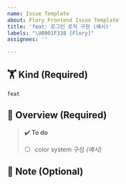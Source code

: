 ```yaml
---
name: Issue Template
about: Flory Frontend Issue Template
title: 'feat: 로그인 로직 구현 (예시)'
labels: "\U0001F338 [Flory]"
assignees: ''

---
```


## 🏋️ Kind (Required)    <!-- 이슈 종류를 선택해주세요 -->
`feat`


## 📗 Overview (Required)    <!-- 이슈에 대해 간략하게 설명해주세요 -->


> **✔️ To do**    <!-- 진행할 작업에 대해 적어주세요 -->
> - [ ] color system 구성 _(예시)_


## 📍 Note (Optional) <!-- 특이사항을 적어주세요 -->
